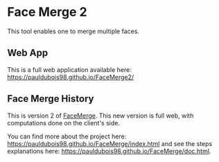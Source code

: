 # Face Merge 2
This tool enables one to merge multiple faces.

## Web App
This is a full web application available here:
https://pauldubois98.github.io/FaceMerge2/

## Face Merge History
This is version 2 of [FaceMerge](https://github.com/pauldubois98/FaceMerge).
This new version is full web, with computations done on the client's side.

You can find more about the project here: https://pauldubois98.github.io/FaceMerge/index.html and see the steps explanations here: https://pauldubois98.github.io/FaceMerge/doc.html.
